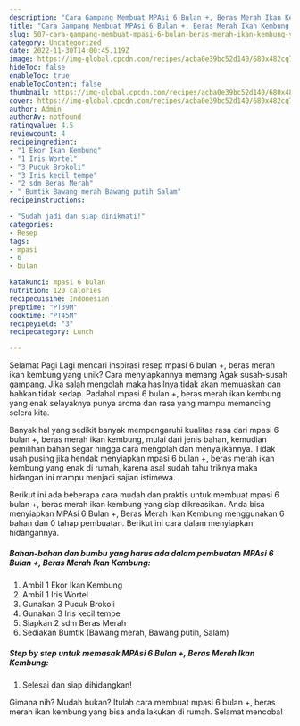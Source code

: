```yaml
---
description: "Cara Gampang Membuat MPAsi 6 Bulan +, Beras Merah Ikan Kembung yang Lezat Sekali, Lezat"
title: "Cara Gampang Membuat MPAsi 6 Bulan +, Beras Merah Ikan Kembung yang Lezat Sekali, Lezat"
slug: 507-cara-gampang-membuat-mpasi-6-bulan-beras-merah-ikan-kembung-yang-lezat-sekali-lezat
category: Uncategorized
date: 2022-11-30T14:00:45.119Z
image: https://img-global.cpcdn.com/recipes/acba0e39bc52d140/680x482cq70/mpasi-6-bulan-beras-merah-ikan-kembung-foto-resep-utama.jpg
hideToc: false
enableToc: true
enableTocContent: false
thumbnail: https://img-global.cpcdn.com/recipes/acba0e39bc52d140/680x482cq70/mpasi-6-bulan-beras-merah-ikan-kembung-foto-resep-utama.jpg
cover: https://img-global.cpcdn.com/recipes/acba0e39bc52d140/680x482cq70/mpasi-6-bulan-beras-merah-ikan-kembung-foto-resep-utama.jpg
author: Admin
authorAv: notfound
ratingvalue: 4.5
reviewcount: 4
recipeingredient:
- "1 Ekor Ikan Kembung"
- "1 Iris Wortel"
- "3 Pucuk Brokoli"
- "3 Iris kecil tempe"
- "2 sdm Beras Merah"
- " Bumtik Bawang merah Bawang putih Salam"
recipeinstructions:

- "Sudah jadi dan siap dinikmati!"
categories:
- Resep
tags:
- mpasi
- 6
- bulan

katakunci: mpasi 6 bulan 
nutrition: 120 calories
recipecuisine: Indonesian
preptime: "PT39M"
cooktime: "PT45M"
recipeyield: "3"
recipecategory: Lunch

---
```



Selamat Pagi Lagi mencari inspirasi resep mpasi 6 bulan +, beras merah ikan kembung yang unik? Cara menyiapkannya memang Agak susah-susah gampang. Jika salah mengolah maka hasilnya tidak akan memuaskan dan bahkan tidak sedap. Padahal mpasi 6 bulan +, beras merah ikan kembung yang enak selayaknya punya aroma dan rasa yang mampu memancing selera kita.




Banyak hal yang sedikit banyak mempengaruhi kualitas rasa dari mpasi 6 bulan +, beras merah ikan kembung, mulai dari jenis bahan, kemudian pemilihan bahan segar hingga cara mengolah dan menyajikannya. Tidak usah pusing jika hendak menyiapkan mpasi 6 bulan +, beras merah ikan kembung yang enak di rumah, karena asal sudah tahu triknya maka hidangan ini mampu menjadi sajian istimewa.


Berikut ini ada beberapa cara mudah dan praktis untuk membuat mpasi 6 bulan +, beras merah ikan kembung yang siap dikreasikan. Anda bisa menyiapkan MPAsi 6 Bulan +, Beras Merah Ikan Kembung menggunakan 6 bahan dan 0 tahap pembuatan. Berikut ini cara dalam menyiapkan hidangannya.

<!--inarticleads1-->

##### Bahan-bahan dan bumbu yang harus ada dalam pembuatan MPAsi 6 Bulan +, Beras Merah Ikan Kembung:

1. Ambil 1 Ekor Ikan Kembung
1. Ambil 1 Iris Wortel
1. Gunakan 3 Pucuk Brokoli
1. Gunakan 3 Iris kecil tempe
1. Siapkan 2 sdm Beras Merah
1. Sediakan  Bumtik (Bawang merah, Bawang putih, Salam)




<!--inarticleads2-->

##### Step by step untuk memasak MPAsi 6 Bulan +, Beras Merah Ikan Kembung:


1. Selesai dan siap dihidangkan!



Gimana nih? Mudah bukan? Itulah cara membuat mpasi 6 bulan +, beras merah ikan kembung yang bisa anda lakukan di rumah. Selamat mencoba!
